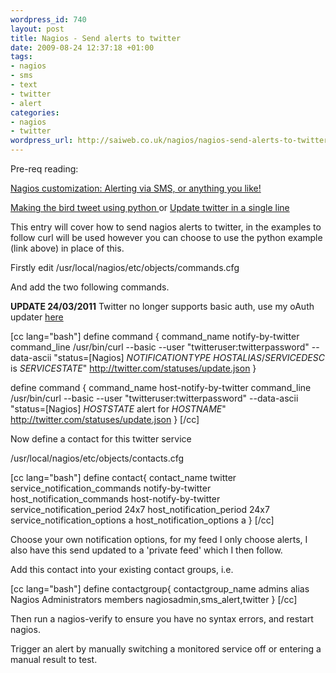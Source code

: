 ```yaml
--- 
wordpress_id: 740
layout: post
title: Nagios - Send alerts to twitter
date: 2009-08-24 12:37:18 +01:00
tags: 
- nagios
- sms
- text
- twitter
- alert
categories: 
- nagios
- twitter
wordpress_url: http://saiweb.co.uk/nagios/nagios-send-alerts-to-twitter
---
```

Pre-req reading:

<a href="http://www.saiweb.co.uk/nagios/nagios-customization-alerting-via-sms-or-anything-you-like">Nagios customization: Alerting via SMS, or anything you like!</a>

<a href="http://www.saiweb.co.uk/linux/update-twitter-in-a-single-line">Making the bird tweet using python
</a>
or
<a href="http://www.saiweb.co.uk/python/making-the-bird-tweet-using-python">Update twitter in a single line</a>

This entry will cover how to send nagios alerts to twitter, in the examples to follow curl will be used however you can choose to use the python example (link above) in place of this.

Firstly edit /usr/local/nagios/etc/objects/commands.cfg

And add the two following commands.

<strong>UPDATE 24/03/2011</strong> Twitter no longer supports basic auth, use my oAuth updater <a href="https://github.com/Oneiroi/nagios_addons/blob/master/twitter/nagios_bot.py">here</a>

[cc lang="bash"]
define command {
        command_name    notify-by-twitter
        command_line    /usr/bin/curl --basic --user "twitteruser:twitterpassword" --data-ascii "status=[Nagios] $NOTIFICATIONTYPE$ $HOSTALIAS$/$SERVICEDESC$ is $SERVICESTATE$" http://twitter.com/statuses/update.json
}

define command {
        command_name    host-notify-by-twitter
        command_line    /usr/bin/curl --basic --user "twitteruser:twitterpassword" --data-ascii "status=[Nagios] $HOSTSTATE$ alert for $HOSTNAME$" http://twitter.com/statuses/update.json
}
[/cc]

Now define a contact for this twitter service

/usr/local/nagios/etc/objects/contacts.cfg

[cc lang="bash"]
define contact{
        contact_name                    twitter
        service_notification_commands   notify-by-twitter
        host_notification_commands      host-notify-by-twitter
        service_notification_period 24x7
        host_notification_period 24x7
        service_notification_options a
        host_notification_options a
}
[/cc]

Choose your own notification options, for my feed I only choose alerts, I also have this send updated to a 'private feed' which I then follow.

Add this contact into your existing contact groups, i.e.


[cc lang="bash"]
define contactgroup{
        contactgroup_name       admins
        alias                   Nagios Administrators
        members                 nagiosadmin,sms_alert,twitter
        }
[/cc]

Then run a nagios-verify to ensure you have no syntax errors, and restart nagios.

Trigger an alert by manually switching a monitored service off or entering a manual result to test.

 
